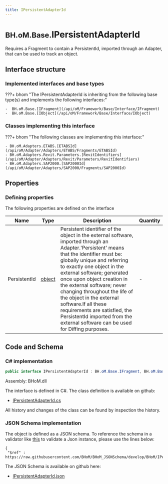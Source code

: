 ```yaml
---
title: IPersistentAdapterId
---
```


# <small>BH.oM.Base.</small>**IPersistentAdapterId**

Requires a Fragment to contain a PersistentId, imported through an Adapter, that can be used to track an object.

## Interface structure

### Implemented interfaces and base types

???+ bhom "The IPersistentAdapterId is inheriting from the following base type(s) and implements the following interfaces:"

    -  BH.oM.Base.[IFragment](/api/oM/Framework/Base/Interface/IFragment)
    -  BH.oM.Base.[IObject](/api/oM/Framework/Base/Interface/IObject)


### Classes implementing this interface

???+ bhom "The following classes are implementing this interface:"

    - BH.oM.Adapters.ETABS.[ETABSId](/api/oM/Adapter/Adapters/ETABS/Fragments/ETABSId)
    - BH.oM.Adapters.Revit.Parameters.[RevitIdentifiers](/api/oM/Adapter/Adapters/Revit/Parameters/RevitIdentifiers)
    - BH.oM.Adapters.SAP2000.[SAP2000Id](/api/oM/Adapter/Adapters/SAP2000/Fragments/SAP2000Id)


## Properties



### Defining properties

The following properties are defined on the interface

| Name             | Type             | Description      | Quantity         |
|------------------|------------------|------------------|------------------|
| PersistentId | [object](https://learn.microsoft.com/en-us/dotnet/api/System.Object?view=netstandard-2.0) | Persistent identifier of the object in the external software, imported through an Adapter.'Persistent' means that the identifier must be: globally unique and referring to exactly one object in the external software; generated once upon object creation in the external software; never changing throughout the life of the object in the external software.If all these requirements are satisfied, the PersistentId imported from the external software can be used for Diffing purposes. | - |


## Code and Schema

### C# implementation

``` C# title="C#"
public interface IPersistentAdapterId : BH.oM.Base.IFragment, BH.oM.Base.IObject
```

Assembly: BHoM.dll

The interface is defined in C#. The class definition is available on github:

- [IPersistentAdapterId.cs](https://github.com/BHoM/BHoM/blob/develop/BHoM/Interface\IPersistentAdapterId.cs)

All history and changes of the class can be found by inspection the history.
### JSON Schema implementation

The object is defined as a JSON schema. To reference the schema in a validator like [this](https://www.jsonschemavalidator.net/) to validate a Json instance, please use the lines below:

``` { .json .copy .select } title="JSON Schema"
{
 "$ref" : https://raw.githubusercontent.com/BHoM/BHoM_JSONSchema/develop/BHoM/IPersistentAdapterId.json}
```

The JSON Schema is available on github here:

- [IPersistentAdapterId.json](https://github.com/BHoM/BHoM_JSONSchema/blob/develop/BHoM/IPersistentAdapterId.json)

